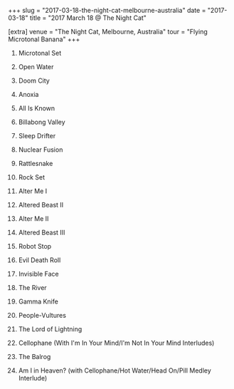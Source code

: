 +++
slug = "2017-03-18-the-night-cat-melbourne-australia"
date = "2017-03-18"
title = "2017 March 18 @ The Night Cat"

[extra]
venue = "The Night Cat, Melbourne, Australia"
tour = "Flying Microtonal Banana"
+++


 1. Microtonal Set
 2. Open Water

 3. Doom City

 4. Anoxia

 5. All Is Known

 6. Billabong Valley

 7. Sleep Drifter

 8. Nuclear Fusion

 9. Rattlesnake

10. Rock Set
11. Alter Me I

12. Altered Beast II

13. Alter Me II

14. Altered Beast III

15. Robot Stop

16. Evil Death Roll

17. Invisible Face

18. The River

19. Gamma Knife

20. People-Vultures

21. The Lord of Lightning

22. Cellophane
    (With I'm In Your Mind/I'm Not In Your Mind Interludes)

23. The Balrog

24. Am I in Heaven?
    (with Cellophane/Hot Water/Head On/Pill Medley Interlude)


